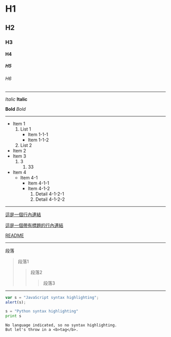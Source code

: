# H1
## H2
### H3
#### H4
##### H5
###### H6

***
*Italic* **Italic**

**Bold** *Bold*
***
* Item 1
  1. List 1
      * Item 1-1-1
      * Item 1-1-2
  2. List 2
* Item 2
* Item 3
  1. 3
      1. 33
* Item 4
  * Item 4-1
    * Item 4-1-1
    * Item 4-1-2
      1. Detail 4-1-2-1
      2. Detail 4-1-2-2
***
[這是一個行內連結](https://www.google.com)

[這是一個帶有標題的行內連結](https://www.google.com "Google's Homepage")

[README](README.md)

[這段文字連到參考項目]: http://www.reddit.com
***
段落
> 段落1
>> 段落2
>>> 段落3
***
```javascript
var s = "JavaScript syntax highlighting";
alert(s);
```
```python
s = "Python syntax highlighting"
print s
```
```
No language indicated, so no syntax highlighting.
But let's throw in a <b>tag</b>.
```

